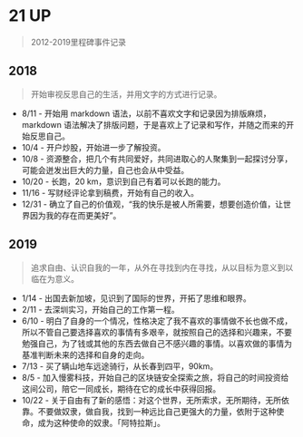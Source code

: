 # 21 UP
> 2012-2019里程碑事件记录

## 2018
> 开始审视反思自己的生活，并用文字的方式进行记录。
- 8/11 - 开始用 markdown 语法，以前不喜欢文字和记录因为排版麻烦， markdown 语法解决了排版问题，于是喜欢上了记录和写作，并随之而来的开始反思自己。
- 10/4 - 开户炒股，开始进一步了解投资。
- 10/8 - 资源整合，把几个有共同爱好，共同进取心的人聚集到一起探讨分享，可能会迸发出巨大的力量，自己也会从中受益。
- 10/20 - 长跑，20 km，意识到自己有着可以长跑的能力。
- 11/16 - 写财经评论拿到稿费，开始有自己的收入。
- 12/31 - 确立了自己的价值观，“我的快乐是被人所需要，想要创造价值，让世界因为我的存在而更美好”。

## 2019
> 追求自由、认识自我的一年，从外在寻找到内在寻找，从以目标为意义到以临在为意义。
- 1/14 - 出国去新加坡，见识到了国际的世界，开拓了思维和眼界。
- 2/11 - 去深圳实习，开始自己的工作第一程。
- 6/10 - 明白了自身的一个情况，性格决定了我不喜欢的事情做不长也做不成，所以不管自己要选择喜欢的事情有多艰辛，就按照自己的选择和兴趣来，不要勉强自己，为了钱或其他的东西去做自己不感兴趣的事情。以喜欢做的事情为基准判断未来的选择和自身的走向。
- 7/13 - 买了辆山地车远途骑行，从长春到四平，90km。
- 8/5 - 加入慢雾科技，开始自己的区块链安全探索之旅，将自己的时间投资给这间公司，陪它一同成长，期待在它的成长中获得回报。
- 10/22 - 关于自由有了新的感悟：对这个世界，无所索求，无所期待，无所依靠。不要做奴隶，做自我，找到一种远比自己更强大的力量，依附于这种使命，成为这种使命的奴隶。「阿特拉斯」。